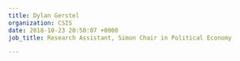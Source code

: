 ```yaml
---
title: Dylan Gerstel
organization: CSIS
date: 2018-10-23 20:50:07 +0000
job_title: Research Assistant, Simon Chair in Political Economy

---
```

